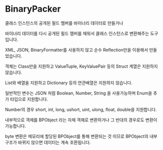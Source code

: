 # BinaryPacker

클래스 인스턴스의 공개된 필드 멤버를 바이너리 데이터로 만들거나

바이너리 데이터를 다시 공개된 필드 멤버를 채워서 클래스 인스턴스로 변환해주는 도구입니다.


XML, JSON, BinaryFormatter를 사용하지 않고 순수 Reflection만을 이용해서 만들었습니다.


객체는 Class만을 지원하고 ValueTuple, KeyValuePair 등의 Struct 계열은 지원하지 않습니다.

List와 배열을 지원하고 Dictionary 등의 연관배열은 지원하지 않습니다.

일반적인 변수는 JSON 처럼 Boolean, Number, String 을 사용가능하며 Enum을 추가 타입으로 지원합니다.

Number의 경우 short, int, long, ushort, uint, ulong, float, double을 지원합니다.


내부적으로 객체를 BPObject 라는 자체 객체로 변환하거나 그 반대의 경우로도 변환이 가능합니다.

byte 변환은 메모리에 할당된 BPObject를 통해 변환되는 것 이므로 BPObject의 내부 구조가 바뀌지 않으면 데이터는 계속 호환됩니다.
